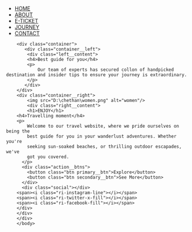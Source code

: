 <!DOCTYPE html>
<html lang="en">
    <head>
        <meta charset="UTF-8"/>
        <meta name="viewport" content="width=device-width, initial-scale=1.0"/>
        <link href="https://cdn.jsdelivr.net/npm/remixicon@3.6.0/fonts/remixicon.css" rel="stylesheet">
        <link rel="stylesheet" href="style.css"/>
        <title>Travel Moments</title>
    </head>
    <body>
        <nav>
            <ul class="nav__links">
                <li class="link"><a href="#">HOME</a></li>
                <li class="link"><a href="#">ABOUT</a></li>
                <li class="link"><a href="#">E-TICKET</a></li>
                <li class="link"><a href="#">JOURNEY</a></li>
                <li class="link"><a href="#">CONTACT</a></li>
            </ul>
        </nav>

        <div class="container">
           <div class="container__left">
            <div class="left__content">
            <h4>Best guide for you</h4>
            <p>
                Our team of experts has secured collon of handpicked destination and insider tips to ensure your journey is extraordinary.
            </p>
           </div>
        </div>
        <div class="container__right">
            <img src="D:\chethan\women.png" alt="women"/>
            <div class="right__content">
            <h1>ENJOY</h1>
        <h4>Travelling moment</h4>
        <p>
            Welcome to our travel website, where we pride ourselves on being the
            best guide for you in your wanderlust adventures. Whether you're
            seeking sun-soaked beaches, or thrilling outdoor escapades, we've
            got you covered.
          </p>
          <div class="action__btns">
            <button class="btn primary__btn">Explore</button>
            <button class="btn secondary__btn">See More</button>
          </div>
          <div class="social"></div>
        <span><i class="ri-instagram-line"></i></span>
        <span><i class="ri-twitter-x-fill"></i></span>
        <span><i class="ri-facebook-fill"></i></span>  
        </div>
        </div>
        </div>
        </body>
</html>

